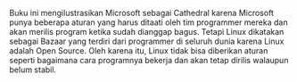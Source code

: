 Buku ini mengilustrasikan Microsoft sebagai Cathedral karena Microsoft punya beberapa aturan yang harus ditaati oleh tim programmer mereka dan akan merilis program ketika sudah dianggap bagus. Tetapi Linux dikatakan sebagai Bazaar yang terdiri dari programmer di seluruh dunia karena Linux adalah Open Source. Oleh karena itu, Linux tidak bisa diberikan aturan seperti bagaimana cara programnya bekerja dan akan tetap dirilis walaupun belum stabil. 
